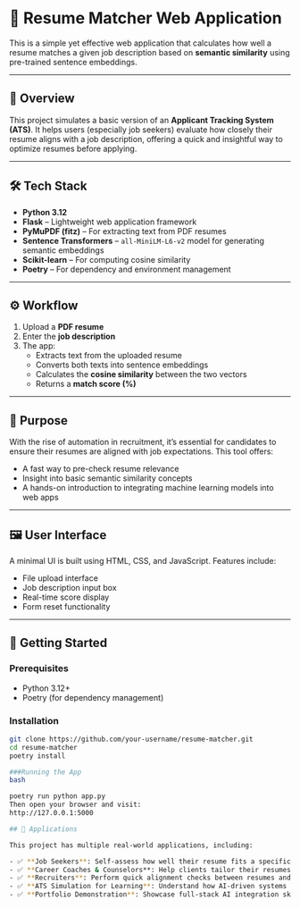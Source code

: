 # 🚀 Resume Matcher Web Application

This is a simple yet effective web application that calculates how well a resume matches a given job description based on **semantic similarity** using pre-trained sentence embeddings.

---

## 📌 Overview

This project simulates a basic version of an **Applicant Tracking System (ATS)**. It helps users (especially job seekers) evaluate how closely their resume aligns with a job description, offering a quick and insightful way to optimize resumes before applying.

---

## 🛠️ Tech Stack

- **Python 3.12**
- **Flask** – Lightweight web application framework
- **PyMuPDF (fitz)** – For extracting text from PDF resumes
- **Sentence Transformers** – `all-MiniLM-L6-v2` model for generating semantic embeddings
- **Scikit-learn** – For computing cosine similarity
- **Poetry** – For dependency and environment management

---

## ⚙️ Workflow

1. Upload a **PDF resume**
2. Enter the **job description**
3. The app:
   - Extracts text from the uploaded resume
   - Converts both texts into sentence embeddings
   - Calculates the **cosine similarity** between the two vectors
   - Returns a **match score (%)**

---

## 🎯 Purpose

With the rise of automation in recruitment, it’s essential for candidates to ensure their resumes are aligned with job expectations. This tool offers:
- A fast way to pre-check resume relevance
- Insight into basic semantic similarity concepts
- A hands-on introduction to integrating machine learning models into web apps

---

## 🖼️ User Interface

A minimal UI is built using HTML, CSS, and JavaScript. Features include:
- File upload interface
- Job description input box
- Real-time score display
- Form reset functionality

---

## 🚀 Getting Started

### Prerequisites

- Python 3.12+
- Poetry (for dependency management)

### Installation

```bash
git clone https://github.com/your-username/resume-matcher.git
cd resume-matcher
poetry install

###Running the App
bash

poetry run python app.py
Then open your browser and visit:
http://127.0.0.1:5000

## 🧩 Applications

This project has multiple real-world applications, including:

- ✅ **Job Seekers**: Self-assess how well their resume fits a specific job posting before applying.
- ✅ **Career Coaches & Counselors**: Help clients tailor their resumes for better targeting and relevance.
- ✅ **Recruiters**: Perform quick alignment checks between resumes and open roles.
- ✅ **ATS Simulation for Learning**: Understand how AI-driven systems evaluate content similarity in hiring workflows.
- ✅ **Portfolio Demonstration**: Showcase full-stack AI integration skills for resumes or technical interviews.
